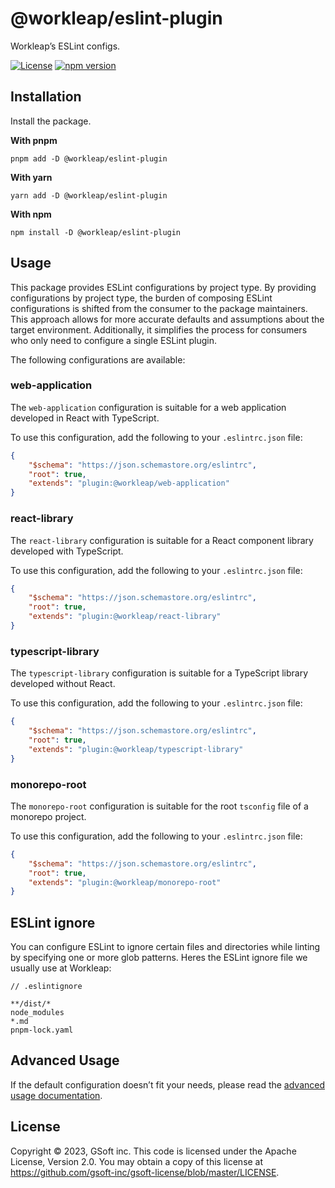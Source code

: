 # @workleap/eslint-plugin

Workleap’s ESLint configs.

[![License](https://img.shields.io/badge/License-Apache_2.0-blue.svg)](../../LICENSE)
[![npm version](https://img.shields.io/npm/v/@workleap/eslint-plugin)](https://www.npmjs.com/package/@workleap/eslint-plugin)

## Installation

Install the package.

**With pnpm**

```shell
pnpm add -D @workleap/eslint-plugin
```

**With yarn**

```shell
yarn add -D @workleap/eslint-plugin
```

**With npm**

```shell
npm install -D @workleap/eslint-plugin
```

## Usage

This package provides ESLint configurations by project type. By providing configurations by project type, the burden of composing ESLint configurations is shifted from the consumer to the package maintainers. This approach allows for more accurate defaults and assumptions about the target environment. Additionally, it simplifies the process for consumers who only need to configure a single ESLint plugin.

The following configurations are available:

### web-application

The `web-application` configuration is suitable for a web application developed in React with TypeScript.

To use this configuration, add the following to your `.eslintrc.json` file:

```json
{
    "$schema": "https://json.schemastore.org/eslintrc",
    "root": true,
    "extends": "plugin:@workleap/web-application"
}
```

### react-library

The `react-library` configuration is suitable for a React component library developed with TypeScript.

To use this configuration, add the following to your `.eslintrc.json` file:

```json
{
    "$schema": "https://json.schemastore.org/eslintrc",
    "root": true,
    "extends": "plugin:@workleap/react-library"
}
```

### typescript-library

The `typescript-library` configuration is suitable for a TypeScript library developed without React.

To use this configuration, add the following to your `.eslintrc.json` file:

```json
{
    "$schema": "https://json.schemastore.org/eslintrc",
    "root": true,
    "extends": "plugin:@workleap/typescript-library"
}
```

### monorepo-root

The `monorepo-root` configuration is suitable for the root `tsconfig` file of a monorepo project.

To use this configuration, add the following to your `.eslintrc.json` file:

```json
{
    "$schema": "https://json.schemastore.org/eslintrc",
    "root": true,
    "extends": "plugin:@workleap/monorepo-root"
}
```

## ESLint ignore

You can configure ESLint to ignore certain files and directories while linting by specifying one or more glob patterns.
Heres the ESLint ignore file we usually use at Workleap:

```
// .eslintignore

**/dist/*
node_modules
*.md
pnpm-lock.yaml
```

## Advanced Usage

If the default configuration doesn’t fit your needs, please read the [advanced usage documentation](./ADVANCED_USAGE.md).

## License

Copyright © 2023, GSoft inc. This code is licensed under the Apache License, Version 2.0. You may obtain a copy of this license at https://github.com/gsoft-inc/gsoft-license/blob/master/LICENSE.
